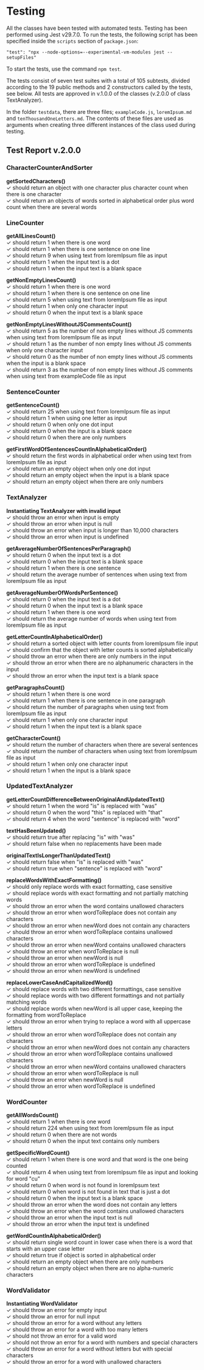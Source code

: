# Testing

All the classes have been tested with automated tests. Testing has been performed using Jest v29.7.0. To run the tests, the following script has been specified inside the `scripts` section of `package.json`:

```
"test": "npx --node-options=--experimental-vm-modules jest --setupFiles"
```

To start the tests, use the command `npm test`.

The tests consist of seven test suites with a total of 105 subtests, divided according to the 19 public methods and 2 constructors called by the tests, see below. All tests are approved in v.1.0.0 of the classes (v.2.0.0 of class TextAnalyzer).

In the folder `testdata`, there are three files; `exampleCode.js`, `loremIpsum.md` and `tenThousandOneLetters.md`. The contents of these files are used as arguments when creating three different instances of the class used during testing.

## Test Report v.2.0.0

### CharacterCounterAndSorter

**getSortedCharacters()**  
✓ should return an object with one character plus character count when there is one character  
✓ should return an objects of words sorted in alphabetical order plus word count when there are several words

### LineCounter

**getAllLinesCount()**  
✓ should return 1 when there is one word  
✓ should return 1 when there is one sentence on one line  
✓ should return 9 when using text from loremIpsum file as input  
✓ should return 1 when the input text is a dot  
✓ should return 1 when the input text is a blank space

**getNonEmptyLinesCount()**  
✓ should return 1 when there is one word  
✓ should return 1 when there is one sentence on one line  
✓ should return 5 when using text from loremIpsum file as input  
✓ should return 1 when only one character input  
✓ should return 0 when the input text is a blank space  

**getNonEmptyLinesWithoutJSCommentsCount()**  
✓ should return 5 as the number of non empty lines without JS comments when using text from loremIpsum file as input  
✓ should return 1 as the number of non empty lines without JS comments when only one character input  
✓ should return 0 as the number of non empty lines without JS comments when the input is a blank space  
✓ should return 3 as the number of non empty lines without JS comments when using text from exampleCode file as input  

### SentenceCounter

**getSentenceCount()**  
✓ should return 25 when using text from loremIpsum file as input  
✓ should return 1 when using one letter as input  
✓ should return 0 when only one dot input  
✓ should return 0 when the input is a blank space  
✓ should return 0 when there are only numbers

**getFirstWordOfSentencesCountInAlphabeticalOrder()**  
✓ should return the first words in alphabetical order when using text from loremIpsum file as input  
✓ should return an empty object when only one dot input  
✓ should return an empty object when the input is a blank space  
✓ should return an empty object when there are only numbers

### TextAnalyzer

**Instantiating TextAnalyzer with invalid input**  
✓ should throw an error when input is empty  
✓ should throw an error when input is null  
✓ should throw an error when input is longer than 10,000 characters  
✓ should throw an error when input is undefined  

**getAverageNumberOfSentencesPerParagraph()**  
✓ should return 0 when the input text is a dot  
✓ should return 0 when the input text is a blank space  
✓ should return 1 when there is one sentence  
✓ should return the average number of sentences when using text from loremIpsum file as input  

**getAverageNumberOfWordsPerSentence()**  
✓ should return 0 when the input text is a dot  
✓ should return 0 when the input text is a blank space  
✓ should return 1 when there is one word  
✓ should return the average number of words when using text from loremIpsum file as input  

**getLetterCountInAlphabeticalOrder()**  
✓ should return a sorted object with letter counts from loremIpsum file input  
✓ should confirm that the object with letter counts is sorted alphabetically  
✓ should throw an error when there are only numbers in the input  
✓ should throw an error when there are no alphanumeric characters in the input  
✓ should throw an error when the input text is a blank space  

**getParagraphsCount()**  
✓ should return 1 when there is one word  
✓ should return 1 when there is one sentence in one paragraph  
✓ should return the number of paragraphs when using text from loremIpsum file as input  
✓ should return 1 when only one character input  
✓ should return 1 when the input text is a blank space  

**getCharacterCount()**  
✓ should return the number of characters when there are several sentences  
✓ should return the number of characters when using text from loremIpsum file as input  
✓ should return 1 when only one character input  
✓ should return 1 when the input is a blank space  

### UpdatedTextAnalyzer

**getLetterCountDifferenceBetweenOriginalAndUpdatedText()**  
✓ should return 1 when the word "is" is replaced with "was"  
✓ should return 0 when the word "this" is replaced with "that"  
✓ should return 4 when the word "sentence" is replaced with "word"  

**textHasBeenUpdated()**  
✓ should return true after replacing "is" with "was"  
✓ should return false when no replacements have been made  

**originalTextIsLongerThanUpdatedText()**  
✓ should return false when "is" is replaced with "was"  
✓ should return true when "sentence" is replaced with "word"  

**replaceWordsWithExactFormatting()**  
✓ should only replace words with exact formatting, case sensitive  
✓ should replace words with exact formatting and not partially matching words  
✓ should throw an error when the word contains unallowed characters  
✓ should throw an error when wordToReplace does not contain any characters  
✓ should throw an error when newWord does not contain any characters  
✓ should throw an error when wordToReplace contains unallowed characters  
✓ should throw an error when newWord contains unallowed characters  
✓ should throw an error when wordToReplace is null  
✓ should throw an error when newWord is null  
✓ should throw an error when wordToReplace is undefined  
✓ should throw an error when newWord is undefined  

**replaceLowerCaseAndCapitalizedWord()**  
✓ should replace words with two different formattings, case sensitive  
✓ should replace words with two different formattings and not partially matching words  
✓ should replace words when newWord is all upper case, keeping the formatting from wordToReplace  
✓ should throw an error when trying to replace a word with all uppercase letters  
✓ should throw an error when wordToReplace does not contain any characters  
✓ should throw an error when newWord does not contain any characters  
✓ should throw an error when wordToReplace contains unallowed characters  
✓ should throw an error when newWord contains unallowed characters  
✓ should throw an error when wordToReplace is null  
✓ should throw an error when newWord is null  
✓ should throw an error when wordToReplace is undefined  

### WordCounter

**getAllWordsCount()**  
✓ should return 1 when there is one word  
✓ should return 224 when using text from loremIpsum file as input  
✓ should return 0 when there are not words  
✓ should return 0 when the input text contains only numbers  

**getSpecificWordCount()**  
✓ should return 1 when there is one word and that word is the one being counted  
✓ should return 4 when using text from loremIpsum file as input and looking for word "cu"  
✓ should return 0 when word is not found in loremIpsum text  
✓ should return 0 when word is not found in text that is just a dot  
✓ should return 0 when the input text is a blank space  
✓ should throw an error when the word does not contain any letters  
✓ should throw an error when the word contains unallowed characters  
✓ should throw an error when the input text is null  
✓ should throw an error when the input text is undefined  

**getWordCountInAlphabeticalOrder()**  
✓ should return single word count in lower case when there is a word that starts with an upper case letter  
✓ should return true if object is sorted in alphabetical order  
✓ should return an empty object when there are only numbers  
✓ should return an empty object when there are no alpha-numeric characters  

### WordValidator

**Instantiating WordValidator**  
✓ should throw an error for empty input  
✓ should throw an error for null input  
✓ should throw an error for a word without any letters  
✓ should throw an error for a word with too many letters  
✓ should not throw an error for a valid word  
✓ should not throw an error for a word with numbers and special characters  
✓ should throw an error for a word without letters but with special characters    
✓ should throw an error for a word with unallowed characters  
